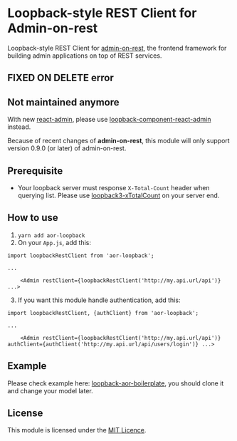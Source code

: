 # Loopback-style REST Client for Admin-on-rest

Loopback-style REST Client for [admin-on-rest](https://github.com/marmelab/admin-on-rest), the frontend framework for building admin applications on top of REST services.

## FIXED ON DELETE error


## Not maintained anymore

With new [react-admin](), please use [loopback-component-react-admin](https://github.com/kimkha/loopback-component-react-admin) instead.

Because of recent changes of **admin-on-rest**, this module will only support version 0.9.0 (or later) of admin-on-rest.

## Prerequisite

* Your loopback server must response `X-Total-Count` header when querying list. Please use [loopback3-xTotalCount](https://github.com/kimkha/loopback3-xTotalCount) on your server end.

## How to use

1. `yarn add aor-loopback`
2. On your `App.js`, add this:

```
import loopbackRestClient from 'aor-loopback';

...

    <Admin restClient={loopbackRestClient('http://my.api.url/api')} ...>
```

3. If you want this module handle authentication, add this:

```
import loopbackRestClient, {authClient} from 'aor-loopback';

...

    <Admin restClient={loopbackRestClient('http://my.api.url/api')} authClient={authClient('http://my.api.url/api/users/login')} ...>
```

## Example

Please check example here: [loopback-aor-boilerplate](https://github.com/kimkha/loopback-aor-boilerplate), you should clone it and change your model later.

## License

This module is licensed under the [MIT Licence](LICENSE).
